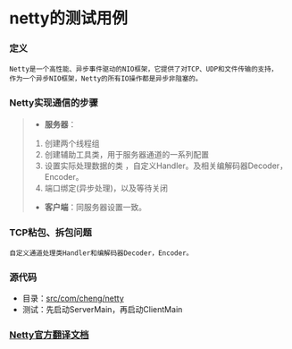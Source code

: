# netty的测试用例

### 定义 
    Netty是一个高性能、异步事件驱动的NIO框架，它提供了对TCP、UDP和文件传输的支持，
    作为一个异步NIO框架，Netty的所有IO操作都是异步非阻塞的。

### Netty实现通信的步骤
> * **服务器**：
>  1. 创建两个线程组
>  2. 创建辅助工具类，用于服务器通道的一系列配置
>  3. 设置实际处理数据的类 ，自定义Handler。及相关编解码器Decoder，Encoder。
>  4. 端口绑定(异步处理)，以及等待关闭
> * **客户端**：同服务器设置一致。

### TCP粘包、拆包问题
    自定义通道处理类Handler和编解码器Decoder，Encoder。

### 源代码
* 目录：[src/com/cheng/netty](https://github.com/dcl-Cheng/TestWebServer/tree/master/src/com/cheng/netty)
* 测试：先启动ServerMain，再启动ClientMain

### [Netty官方翻译文档](http://ifeve.com/netty5-user-guide/)

[website,]:http://blog.csdn.net/T1DMzks/article/details/78369686?locationNum=6&fps=1
[website,]:http://blog.csdn.net/haoyuyang/article/details/53243785
